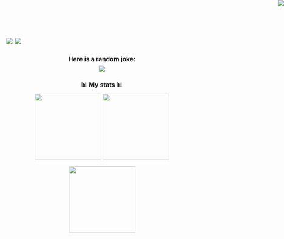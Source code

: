 <h1>
  <img src="https://readme-typing-svg.herokuapp.com?font=Fira+Code&weight=700&size=36&pause=1000&color=FE194D&background=FFFFFF00&vCenter=true&repeat=false&width=435&height=40&lines=Why%2C+hello+there!" />
  <img style="margin-right: 0;" src="https://dcbadge.vercel.app/api/shield/315531146953752578?theme=discord-inverted" />
</h1>
<img style="position: absolute; top: 0; right: 0;" src="https://dcbadge.vercel.app/api/shield/315531146953752578?theme=discord-inverted" />

<div align="center">
  <h3 style="font-weight: bold; margin-bottom: .5rem;">Here is a random joke:</h2>
  <img src="https://readme-jokes.vercel.app/api" />
</div>
<div align="center">
  <h3 style="font-weight: bold; margin-bottom: .5rem;">📊 My stats 📊</h2>
  <img height="175px" src="https://github-readme-stats.vercel.app/api/top-langs/?username=theSaintKappa&theme=tokyonight&layout=compact&count_private=true" />

  <img height="175px" src="https://github-readme-stats.vercel.app/api?username=theSaintkappa&theme=radical&show_icons=true&count_private=true" />

<img height="175px" src="https://github-readme-streak-stats.herokuapp.com/?user=theSaintKappa&theme=cobalt&count_private=true" /><br><br>

</div>
